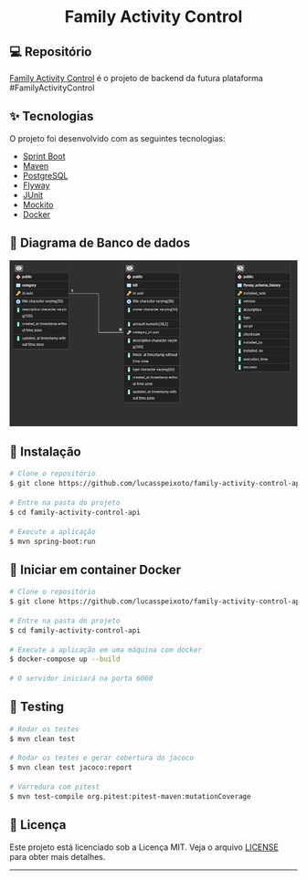 <h1 align="center">
   Family Activity Control
</h1>


## 💻 Repositório

[Family Activity Control](https://github.com/lucasspeixoto/family-activity-control-api) é o projeto de
backend da futura plataforma #FamilyActivityControl

## ✨ Tecnologias

O projeto foi desenvolvido com as seguintes tecnologias:

- [Sprint Boot](https://spring.io/projects/spring-boot)
- [Maven](https://maven.apache.org/)
- [PostgreSQL](https://www.postgresql.org/)
- [Flyway](https://flywaydb.org/)
- [JUnit](https://junit.org/junit5/docs/current/api/)
- [Mockito](https://site.mockito.org/)
- [Docker](https://www.docker.com/)

## 📑 Diagrama de Banco de dados
![ERD](erd.png 'ERD')

## 🚀 Instalação

```bash
# Clone o repositório
$ git clone https://github.com/lucasspeixoto/family-activity-control-api

# Entre na pasta do projeto
$ cd family-activity-control-api

# Execute a aplicação
$ mvn spring-boot:run
```

## 🚢 Iniciar em container Docker

```bash
# Clone o repositório
$ git clone https://github.com/lucasspeixoto/family-activity-control-api

# Entre na pasta do projeto
$ cd family-activity-control-api

# Execute a aplicação em uma máquina com docker
$ docker-compose up --build

# O servidor iniciará na porta 6060
```

## 🧪 Testing

```bash
# Rodar os testes
$ mvn clean test

# Rodar os testes e gerar cobertura do jacoco
$ mvn clean test jacoco:report

# Varredura com pitest
$ mvn test-compile org.pitest:pitest-maven:mutationCoverage

```


## 📝 Licença

Este projeto está licenciado sob a Licença MIT. Veja o arquivo [LICENSE](https://opensource.org/licenses/MIT) para obter mais detalhes.

---